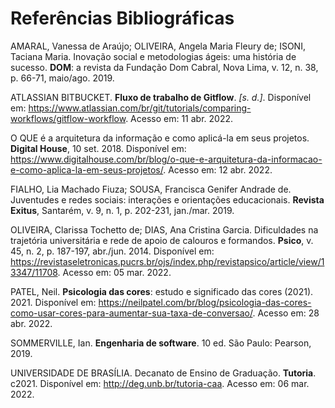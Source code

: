 # Referências Bibliográficas

AMARAL, Vanessa de Araújo; OLIVEIRA, Angela Maria Fleury de; ISONI, Taciana Maria. Inovação social e metodologias ágeis: uma história de sucesso. <b>DOM</b>: a revista da Fundação Dom Cabral, Nova Lima, v. 12, n. 38, p. 66-71, maio/ago. 2019.

ATLASSIAN BITBUCKET. <b>Fluxo de trabalho de Gitflow</b>. <i>[s. d.]</i>. Disponível em: https://www.atlassian.com/br/git/tutorials/comparing-workflows/gitflow-workflow. Acesso em: 11 abr. 2022.

O QUE é a arquitetura da informação e como aplicá-la em seus projetos. <b>Digital House</b>, 10 set. 2018. Disponível em: https://www.digitalhouse.com/br/blog/o-que-e-arquitetura-da-informacao-e-como-aplica-la-em-seus-projetos/. Acesso em: 12 abr. 2022.

FIALHO, Lia Machado Fiuza; SOUSA, Francisca Genifer Andrade de. Juventudes e redes sociais: interações e orientações educacionais. <b>Revista Exitus</b>, Santarém, v. 9, n. 1, p. 202-231, jan./mar. 2019.

OLIVEIRA, Clarissa Tochetto de; DIAS, Ana Cristina Garcia. Dificuldades na trajetória universitária e rede de apoio de calouros e formandos. <b>Psico</b>, v. 45, n. 2, p. 187-197, abr./jun. 2014. Disponível em: https://revistaseletronicas.pucrs.br/ojs/index.php/revistapsico/article/view/13347/11708. Acesso em: 05 mar. 2022.

PATEL, Neil. <b>Psicologia das cores</b>: estudo e significado das cores (2021). 2021. Disponível em: https://neilpatel.com/br/blog/psicologia-das-cores-como-usar-cores-para-aumentar-sua-taxa-de-conversao/. Acesso em: 28 abr. 2022.

SOMMERVILLE, Ian. <b>Engenharia de software</b>. 10 ed. São Paulo: Pearson, 2019.

UNIVERSIDADE DE BRASÍLIA. Decanato de Ensino de Graduação. <b>Tutoria</b>. c2021. Disponível em: http://deg.unb.br/tutoria-caa. Acesso em: 06 mar. 2022.
